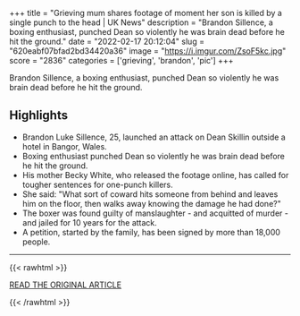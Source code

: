 +++
title = "Grieving mum shares footage of moment her son is killed by a single punch to the head | UK News"
description = "Brandon Sillence, a boxing enthusiast, punched Dean so violently he was brain dead before he hit the ground."
date = "2022-02-17 20:12:04"
slug = "620eabf07bfad2bd34420a36"
image = "https://i.imgur.com/ZsoF5kc.jpg"
score = "2836"
categories = ['grieving', 'brandon', 'pic']
+++

Brandon Sillence, a boxing enthusiast, punched Dean so violently he was brain dead before he hit the ground.

## Highlights

- Brandon Luke Sillence, 25, launched an attack on Dean Skillin outside a hotel in Bangor, Wales.
- Boxing enthusiast punched Dean so violently he was brain dead before he hit the ground.
- His mother Becky White, who released the footage online, has called for tougher sentences for one-punch killers.
- She said: "What sort of coward hits someone from behind and leaves him on the floor, then walks away knowing the damage he had done?"
- The boxer was found guilty of manslaughter - and acquitted of murder - and jailed for 10 years for the attack.
- A petition, started by the family, has been signed by more than 18,000 people.

---

{{< rawhtml >}}
  <p class="article-category">
    <a target="_blank" href="https://news.sky.com/story/grieving-mum-shares-footage-of-moment-her-son-is-killed-by-a-single-punch-to-the-head-12544192">READ THE ORIGINAL ARTICLE</a>
  </p>
{{< /rawhtml >}}
